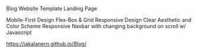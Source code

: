 Blog Website Template Landing Page

Mobile-First Design
Flex-Box & Grid
Responsive Design
Clear Aesthetic and Color Scheme
Responsive Navbar with changing background on scroll w/ Javascript

https://jakalanern.github.io/Blog/
